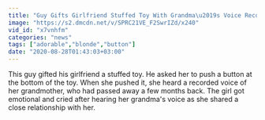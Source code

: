 ```yaml
---
title: "Guy Gifts Girlfriend Stuffed Toy With Grandma\u2019s Voice Recording"
image: "https://s2.dmcdn.net/v/SPRC21VE_F2SwrIZd/x240"
vid_id: "x7vnhfm"
categories: "news"
tags: ["adorable","blonde","button"]
date: "2020-08-28T01:43:03+03:00"
---
```

This guy gifted his girlfriend a stuffed toy. He asked her to push a button at the bottom of the toy. When she pushed it, she heard a recorded voice of her grandmother, who had passed away a few months back. The girl got emotional and cried after hearing her grandma's voice as she shared a close relationship with her.
